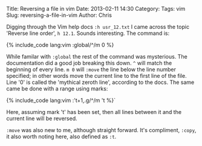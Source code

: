Title: Reversing a file in vim
Date: 2013-02-11 14:30
Category: 
Tags: vim
Slug: reversing-a-file-in-vim
Author: Chris


Digging through the Vim help docs `:h usr_12.txt` I came across the topic 'Reverse line order', `h 12.1`. Sounds interesting. The command is:

{% include_code lang:vim
:global/^/m 0
%}

While familar with `:global` the rest of the command was mysterious. The documentation did a good job breaking this down. `^` will match the beginning of every line. `m 0` will `:move` the line below the line number specified; in other words move the current line to the first line of the file. Line '0' is called the 'mythical zeroth line', according to the docs. The same came be done with a range using marks:

{% include_code lang:vim
:'t+1,.g/^/m 't
%}`

Here, assuming mark 't' has been set, then all lines between it and the current line will be reversed.

`:move` was also new to me, although straight forward. It's compliment, `:copy`, it also worth noting here, also defined as `:t`.

